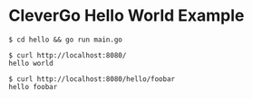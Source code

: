 # CleverGo Hello World Example

```
$ cd hello && go run main.go

$ curl http://localhost:8080/            
hello world

$ curl http://localhost:8080/hello/foobar
hello foobar
```